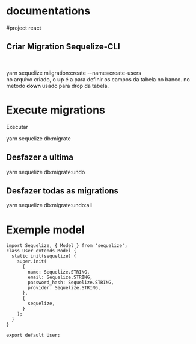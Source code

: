 # documentations

#project react 

<h2>Criar Migration Sequelize-CLI</h2> <br/>
<p>yarn sequelize miigration:create --name=create-users <br/>
  <span> no arquivo criado, o <b>up</b> é a para definir os campos da tabela no banco.
    <span> no metodo <b> down </b> usado para drop da tabela.

# Execute migrations
Executar
<p>yarn sequelize db:migrate</p>
<h2>Desfazer a ultima </h2>
<p>yarn sequelize db:migrate:undo</p>
<h2>Desfazer todas as migrations </h2>
<p>yarn sequelize db:migrate:undo:all</p>

# Exemple model 
```
import Sequelize, { Model } from 'sequelize';
class User extends Model {
  static init(sequelize) {
    super.init(
      {
        name: Sequelize.STRING,
        email: Sequelize.STRING,
        password_hash: Sequelize.STRING,
        provider: Sequelize.STRING,
      },
      {
        sequelize,
      }
    );
  }
}

export default User;

```
